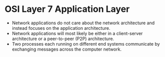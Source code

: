 # OSI Layer 7 Application Layer

- Network applications do not care about the network architecture and instead focuses on the application architecture.
- Network applications will most likely be either in a client-server architecture or a peer-to-peer (P2P) architecture.
- Two processes each running on different end systems communicate by exchanging messages across the computer network.
